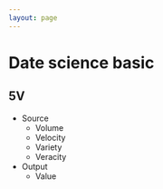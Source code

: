 ```yaml
---
layout: page
---
```


# Date science basic

## 5V

* Source
    * Volume
    * Velocity
    * Variety
    * Veracity
* Output
    * Value
